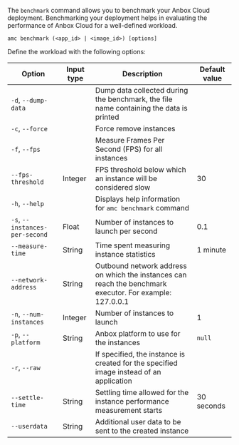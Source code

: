The `benchmark` command allows you to benchmark your Anbox Cloud deployment. Benchmarking your deployment helps in evaluating the performance of Anbox Cloud for a well-defined workload.

    amc benchmark (<app_id> | <image_id>) [options]

Define the workload with the following options:

|Option|Input type|Description| Default value|
|------|-----------|-----------|-------------|
|`-d`, `--dump-data` | | Dump data collected during the benchmark, the file name containing the data is printed | |
| `-c`, `--force` | | Force remove instances | |
| `-f`, `--fps`  | | Measure Frames Per Second (FPS) for all instances | |
| `--fps-threshold` | Integer | FPS threshold below which an instance will be considered slow | 30 |
| `-h`, `--help` | | Displays help information for `amc benchmark` command| |
| `-s`, `--instances-per-second` | Float | Number of instances to launch per second | 0.1 |
| `--measure-time` | String | Time spent measuring instance statistics| 1 minute |
| `--network-address` | String | Outbound network address on which the instances can reach the benchmark executor. For example: 127.0.0.1 | |
| `-n`, `--num-instances` | Integer | Number of instances to launch  | 1 |
| `-p`, `--platform` | String | Anbox platform to use for the instances | `null` |
| `-r`, `--raw` | | If specified, the instance is created for the specified image instead of an application | |
|`--settle-time` | String | Settling time allowed for the instance performance measurement starts | 30 seconds |                 
| `--userdata` | String | Additional user data to be sent to the created instance | |

